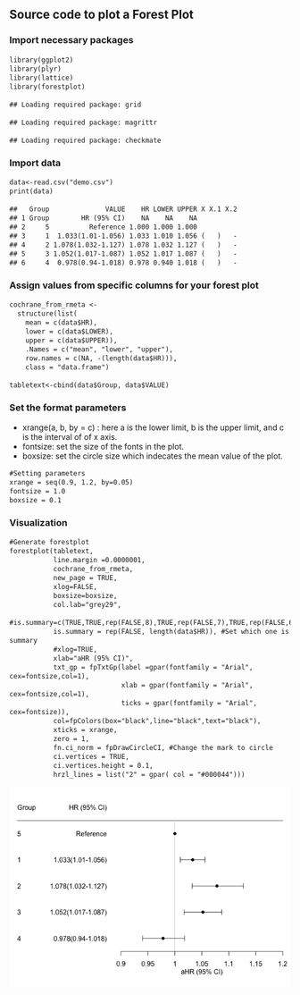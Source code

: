 ## Source code to plot a Forest Plot

### Import necessary packages

    library(ggplot2)
    library(plyr)
    library(lattice)
    library(forestplot)

    ## Loading required package: grid

    ## Loading required package: magrittr

    ## Loading required package: checkmate

### Import data

    data<-read.csv("demo.csv")
    print(data)

    ##   Group              VALUE    HR LOWER UPPER X X.1 X.2
    ## 1 Group        HR (95% CI)    NA    NA    NA          
    ## 2     5          Reference 1.000 1.000 1.000          
    ## 3     1  1.033(1.01-1.056) 1.033 1.010 1.056 (   )   -
    ## 4     2 1.078(1.032-1.127) 1.078 1.032 1.127 (   )   -
    ## 5     3 1.052(1.017-1.087) 1.052 1.017 1.087 (   )   -
    ## 6     4  0.978(0.94-1.018) 0.978 0.940 1.018 (   )   -

### Assign values from specific columns for your forest plot

    cochrane_from_rmeta <- 
      structure(list(
        mean = c(data$HR),
        lower = c(data$LOWER),
        upper = c(data$UPPER)),
        .Names = c("mean", "lower", "upper"), 
        row.names = c(NA, -(length(data$HR))), 
        class = "data.frame")

    tabletext<-cbind(data$Group, data$VALUE)

### Set the format parameters

-   xrange(a, b, by = c) : here a is the lower limit, b is the upper
    limit, and c is the interval of of x axis.
-   fontsize: set the size of the fonts in the plot.
-   boxsize: set the circle size which indecates the mean value of the
    plot.

<!-- -->

    #Setting parameters
    xrange = seq(0.9, 1.2, by=0.05)
    fontsize = 1.0
    boxsize = 0.1

### Visualization

    #Generate forestplot
    forestplot(tabletext,
               line.margin =0.0000001,
               cochrane_from_rmeta,
               new_page = TRUE,
               xlog=FALSE,
               boxsize=boxsize,
               col.lab="grey29",
               #is.summary=c(TRUE,TRUE,rep(FALSE,8),TRUE,rep(FALSE,7),TRUE,rep(FALSE,6),TRUE,rep(FALSE,5),TRUE,rep(FALSE,4),TRUE,rep(FALSE,3),TRUE,rep(FALSE,2)),
               is.summary = rep(FALSE, length(data$HR)), #Set which one is summary
               #xlog=TRUE,
               xlab="aHR (95% CI)",
               txt_gp = fpTxtGp(label =gpar(fontfamily = "Arial", cex=fontsize,col=1),
                                xlab = gpar(fontfamily = "Arial", cex=fontsize,col=1),
                                ticks = gpar(fontfamily = "Arial", cex=fontsize)),
               col=fpColors(box="black",line="black",text="black"),
               xticks = xrange,
               zero = 1,
               fn.ci_norm = fpDrawCircleCI, #Change the mark to circle
               ci.vertices = TRUE,
               ci.vertices.height = 0.1,
               hrzl_lines = list("2" = gpar( col = "#000044")))

![](README_files/figure-markdown_strict/unnamed-chunk-5-1.png)
